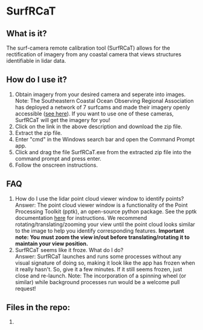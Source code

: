 # SurfRCaT

## What is it?

The surf-camera remote calibration tool (SurfRCaT) allows for the rectification of imagery from any coastal camera that views structures identifiable in lidar data.

## How do I use it?
1) Obtain imagery from your desired camera and seperate into images.  
Note: The Southeastern Coastal Ocean Observing Regional Association has deployed a network of 7 surfcams and made their imagery openly accessible ([see here](https://secoora.org/webcat/)). If you want to use one of these cameras, SurfRCaT will get the imagery for you! 
2) Click on the link in the above description and download the zip file. 
3) Extract the zip file.
4) Enter "cmd" in the Windows search bar and open the Command Prompt app.
5) Click and drag the file SurfRCaT.exe from the extracted zip file into the command prompt and press enter.
6) Follow the onscreen instructions. 

## FAQ
1) How do I use the lidar point cloud viewer window to identify points?    
Answer: The point cloud viewer window is a functionality of the Point Processing Toolkit (pptk), an open-source python package. See the pptk documentation [here](https://heremaps.github.io/pptk/viewer.html) for instructions. We recommend rotating/translating/zooming your view until the point cloud looks similar to the image to help you identify corresponding features. **Important note: You must zoom the view in/out before translating/rotating it to maintain your view position.**
2) SurfRCaT seems like it froze. What do I do?  
Answer: SurfRCaT launches and runs some processes without any visual signature of doing so, making it look like the app has frozen when it really hasn't. So, give it a few minutes. If it still seems frozen, just close and re-launch. Note: The incorporation of a spinning wheel (or similar) while background processes run would be a welcome pull request!

## Files in the repo:
1)
